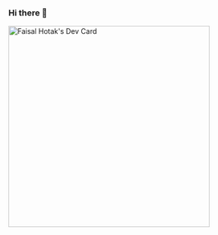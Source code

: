 ### Hi there 👋

<a href="https://app.daily.dev/hotakfaisal"><img src="https://api.daily.dev/devcards/2cf55477c66a4fc6af9cba5ffdec5420.png?r=sce" width="400" alt="Faisal Hotak's Dev Card"/></a>

<!--
**faisalhotak/faisalhotak** is a ✨ _special_ ✨ repository because its `README.md` (this file) appears on your GitHub profile.

Here are some ideas to get you started:

- 🔭 I’m currently working on ...
- 🌱 I’m currently learning ...
- 👯 I’m looking to collaborate on ...
- 🤔 I’m looking for help with ...
- 💬 Ask me about ...
- 📫 How to reach me: ...
- 😄 Pronouns: ...
- ⚡ Fun fact: ...
-->
